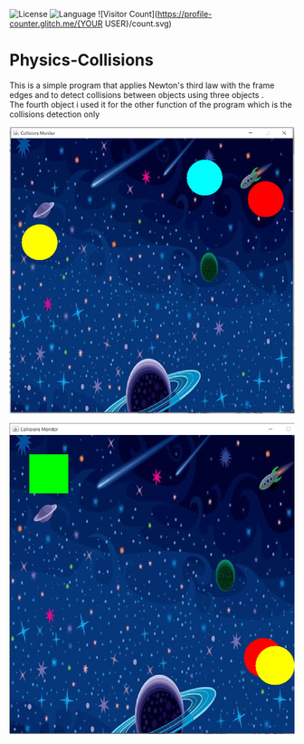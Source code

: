 ![License](https://img.shields.io/badge/license-Apache_2.0-red.svg)
![Language](https://img.shields.io/badge/language-Java%20-blue.svg)
![Visitor Count](https://profile-counter.glitch.me/{YOUR USER}/count.svg)

# Physics-Collisions
This is a simple program that applies Newton's third law with the frame edges and to detect collisions between objects using three objects . <br>The fourth object i used it for the other function of the program which is the collisions detection only

![](ScreenShots/1.PNG)


![](ScreenShots/2.PNG)
